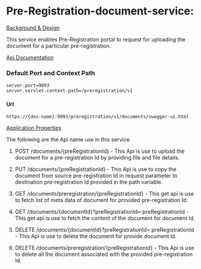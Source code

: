 # Pre-Registration-document-service:
[Background & Design](https://github.com/mosip/mosip/blob/SPRINT11_PREREG_TEAM_BRANCH/docs/design/pre-registration/pre-registration-document-service.md)

This service enables Pre-Registration portal to request for uploading the document for a particular pre-registration.

[Api Documentation](https://github.com/mosip/mosip/wiki/Pre-Registration-Services#document-service-public)

### Default Port and Context Path
```
server.port=9093
server.servlet.context-path=/preregistration/v1
```
#### Url 
```https://{dns-name}:9093/preregistration/v1/documents/swagger-ui.html```

[Application Properties](https://github.com/mosip/mosip/blob/master/config/pre-registration-dev.properties)

The following are the Api name use in this service.
1. POST /documents/{preRegistrationId} - This Api is use to upload the document for a pre-registration Id by providing file and file details.

2. PUT /documents/{preRegistrationId} - This Api is use to copy the document from source pre-registration Id in request parameter to destination pre-registration Id provided in the path variable.

3. GET /documents/preregistration/{preRegistrationId} - This get api is use to fetch list of meta data of document for provided pre-registration Id.

4. GET /documents/{documentId}?preRegistrationId=:preRegistrationId - This get api is use to fetch the content of the document for document Id.

5. DELETE /documents/{documentId}?preRegistrationId=:preRegistrationId  - This Api is use to delete the document for provide document Id.

6. DELETE /documents/preregistration/{preRegistrationId} - This Api is use to delete all the document associated with the provided pre-registration Id.
